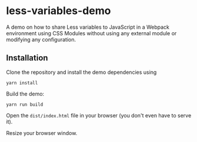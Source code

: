 # less-variables-demo

A demo on how to share Less variables to JavaScript in a Webpack environment using CSS Modules without using any external module or modifying any configuration.

## Installation

Clone the repository and install the demo dependencies using

`yarn install`

Build the demo:

`yarn run build`

Open the `dist/index.html` file in your browser (you don't even have to serve it).

Resize your browser window.
